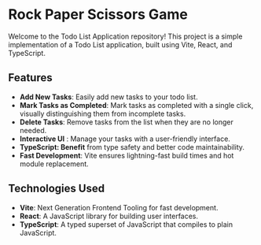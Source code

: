 # Rock Paper Scissors Game

Welcome to the Todo List Application repository! This project is a simple implementation of a Todo List application, built using Vite, React, and TypeScript.
## Features

- **Add New Tasks**: Easily add new tasks to your todo list.
- **Mark Tasks as Completed**: Mark tasks as completed with a single click, visually distinguishing them from incomplete tasks.
- **Delete Tasks**: Remove tasks from the list when they are no longer needed.
- **Interactive UI** : Manage your tasks with a user-friendly interface.
- **TypeScript: Benefit** from type safety and better code maintainability.
- **Fast Development**: Vite ensures lightning-fast build times and hot module replacement.

## Technologies Used

- **Vite**: Next Generation Frontend Tooling for fast development.
- **React**: A JavaScript library for building user interfaces.
- **TypeScript**: A typed superset of JavaScript that compiles to plain JavaScript.
